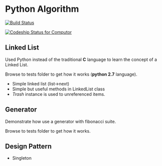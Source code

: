 # Python Algorithm 

[![Build Status](https://travis-ci.org/JulienBalestra/pyalgo.svg?branch=master)](https://travis-ci.org/jbalestra/pyalgo)

[ ![Codeship Status for Computor](https://codeship.com/projects/c1408d60-fbd8-0132-3ee1-0a05be076c47/status?branch=master)](https://codeship.com/projects/87295)
 
## Linked List

Used Python instead of the traditional **C** language to learn the concept of a Linked List.

Browse to tests folder to get how it works (**python 2.7** language).

* Simple linked list (list->next)
* Simple but useful methods in LinkedList class
* *Trash* instance is used to unreferenced items.

## Generator

Demonstrate how use a generator with fibonacci suite.

Browse to tests folder to get how it works.

## Design Pattern

* Singleton

